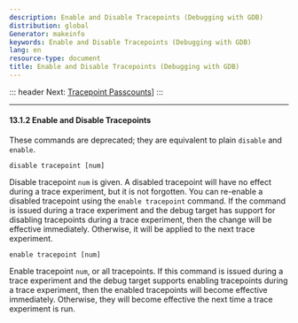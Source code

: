 ```yaml
---
description: Enable and Disable Tracepoints (Debugging with GDB)
distribution: global
Generator: makeinfo
keywords: Enable and Disable Tracepoints (Debugging with GDB)
lang: en
resource-type: document
title: Enable and Disable Tracepoints (Debugging with GDB)
---
```

::: header
Next: [Tracepoint Passcounts](Tracepoint-Passcounts.html#Tracepoint-Passcounts)]
:::

---

#### 13.1.2 Enable and Disable Tracepoints

These commands are deprecated; they are equivalent to plain `disable` and `enable`.

`disable tracepoint [num]`

Disable tracepoint `num` is given. A disabled tracepoint will have no effect during a trace experiment, but it is not forgotten. You can re-enable a disabled tracepoint using the `enable tracepoint` command. If the command is issued during a trace experiment and the debug target has support for disabling tracepoints during a trace experiment, then the change will be effective immediately. Otherwise, it will be applied to the next trace experiment.

`enable tracepoint [num]`

Enable tracepoint `num`, or all tracepoints. If this command is issued during a trace experiment and the debug target supports enabling tracepoints during a trace experiment, then the enabled tracepoints will become effective immediately. Otherwise, they will become effective the next time a trace experiment is run.
